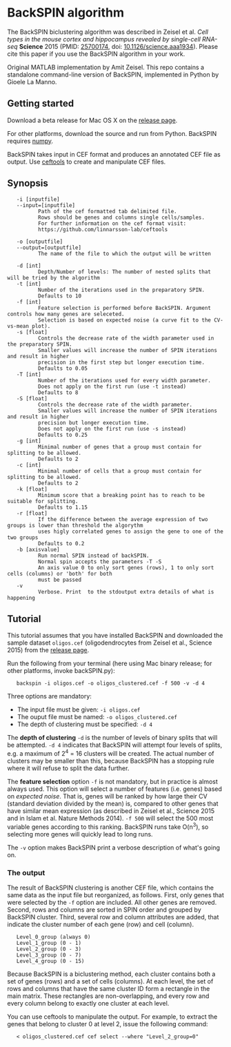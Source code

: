 # BackSPIN algorithm

The BackSPIN biclustering algorithm was described in Zeisel et al. *Cell types in the mouse cortex and hippocampus revealed by single-cell RNA-seq* **Science** 2015 (PMID: [25700174](http://www.ncbi.nlm.nih.gov/pubmed/25700174), doi: [10.1126/science.aaa1934](http://dx.doi.org/10.1126/science.aaa1934)). Please cite this paper if you use the BackSPIN algorithm in your work.

Original MATLAB implementation by Amit Zeisel. This repo contains a standalone command-line version of BackSPIN, implemented in Python by Gioele La Manno. 

## Getting started

Download a beta release for Mac OS X on the [release page](https://github.com/linnarsson-lab/BackSPIN/releases).

For other platforms, download the source and run from Python. BackSPIN requires [numpy](http://www.numpy.org).

BackSPIN takes input in CEF format and produces an annotated CEF file as output. Use [ceftools](https://github.com/linnarsson-lab/ceftools) to create and manipulate CEF files.


## Synopsis

       -i [inputfile]
       --input=[inputfile]
              Path of the cef formatted tab delimited file.
              Rows should be genes and columns single cells/samples.
              For further information on the cef format visit:
              https://github.com/linnarsson-lab/ceftools

       -o [outputfile]
       --output=[outputfile]
              The name of the file to which the output will be written

       -d [int]
              Depth/Number of levels: The number of nested splits that will be tried by the algorithm
       -t [int]
              Number of the iterations used in the preparatory SPIN.
              Defaults to 10
       -f [int]   
              Feature selection is performed before BackSPIN. Argument controls how many genes are seleceted.
              Selection is based on expected noise (a curve fit to the CV-vs-mean plot).
       -s [float]
              Controls the decrease rate of the width parameter used in the preparatory SPIN.
              Smaller values will increase the number of SPIN iterations and result in higher 
              precision in the first step but longer execution time.
              Defaults to 0.05
       -T [int]
              Number of the iterations used for every width parameter.
              Does not apply on the first run (use -t instead)
              Defaults to 8
       -S [float]
              Controls the decrease rate of the width parameter.
              Smaller values will increase the number of SPIN iterations and result in higher 
              precision but longer execution time.
              Does not apply on the first run (use -s instead)
              Defaults to 0.25
       -g [int]
              Minimal number of genes that a group must contain for splitting to be allowed.
              Defaults to 2
       -c [int]
              Minimal number of cells that a group must contain for splitting to be allowed.
              Defaults to 2
       -k [float]
              Minimum score that a breaking point has to reach to be suitable for splitting.
              Defaults to 1.15
       -r [float]
              If the difference between the average expression of two groups is lower than threshold the algorythm 
              uses higly correlated genes to assign the gene to one of the two groups
              Defaults to 0.2
       -b [axisvalue]
              Run normal SPIN instead of backSPIN.
              Normal spin accepts the parameters -T -S
              An axis value 0 to only sort genes (rows), 1 to only sort cells (columns) or 'both' for both
              must be passed
       -v  
              Verbose. Print  to the stdoutput extra details of what is happening

## Tutorial

This tutorial assumes that you have installed BackSPIN and downloaded the sample dataset `oligos.cef` (oligodendrocytes from Zeisel et al., Science 2015) from the [release page](https://github.com/linnarsson-lab/BackSPIN/releases).

Run the following from your terminal (here using Mac binary release; for other platforms, invoke backSPIN.py):

       backspin -i oligos.cef -o oligos_clustered.cef -f 500 -v -d 4

Three options are mandatory:

* The input file must be given: `-i oligos.cef`
* The ouput file must be named: `-o oligos_clustered.cef`
* The depth of clustering must be specified: `-d 4`

The **depth of clustering** `-d` is the number of levels of binary splits that will be attempted. `-d 4` indicates that BackSPIN will attempt four levels of splits, e.g. a maximum of 2<sup>4</sup> = 16 clusters will be created. The actual number of clusters may be smaller than this, because BackSPIN has a stopping rule where it will refuse to split the data further.

The **feature selection** option `-f` is not mandatory, but in practice is almost always used. This option will select a number of features (i.e. genes) based on *expected noise*. That is, genes will be ranked by how large their CV (standard deviation divided by the mean) is, compared to other genes that have similar mean expression (as described in Zeisel et al., Science 2015 and in Islam et al. Nature Methods 2014). `-f 500` will select the 500 most variable genes according to this ranking. BackSPIN runs take O(n<sup>3</sup>), so selecting more genes will quickly lead to long runs. 

The `-v` option makes BackSPIN print a verbose description of what's going on.

### The output

The result of BackSPIN clustering is another CEF file, which contains the same data as the input file but reorganized, as follows. First, only genes that were selected by the `-f` option are included. All other genes are removed. Second, rows and columns are sorted in SPIN order and grouped by BackSPIN cluster. Third, several row and column attributes are added, that indicate the cluster number of each gene (row) and cell (column).

       Level_0_group (always 0)
       Level_1_group (0 - 1) 
       Level_2_group (0 - 3)
       Level_3_group (0 - 7)
       Level_4_group (0 - 15)

Because BackSPIN is a biclustering method, each cluster contains both a set of genes (rows) and a set of cells (columns). At each level, the set of rows and columns that have the same cluster ID form a rectangle in the main matrix. These rectangles are non-overlapping, and every row and every column belong to exactly one cluster at each level.

You can use ceftools to manipulate the output. For example, to extract the genes that belong to cluster 0 at level 2, issue the following command:

       < oligos_clustered.cef cef select --where "Level_2_group=0"










